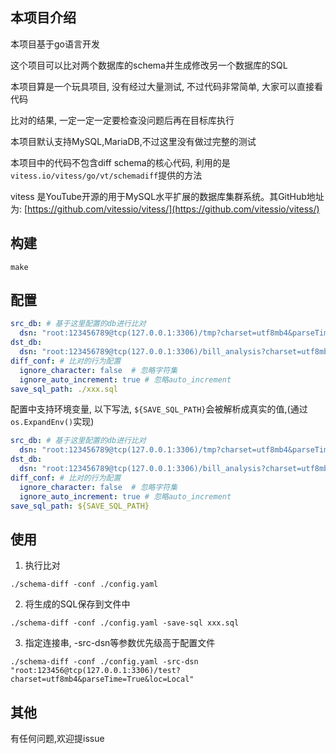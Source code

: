 ## 本项目介绍

本项目基于go语言开发

这个项目可以比对两个数据库的schema并生成修改另一个数据库的SQL

本项目算是一个玩具项目, 没有经过大量测试, 不过代码非常简单, 大家可以直接看代码

比对的结果, 一定一定一定要检查没问题后再在目标库执行

本项目默认支持MySQL,MariaDB,不过这里没有做过完整的测试

本项目中的代码不包含diff schema的核心代码, 利用的是`vitess.io/vitess/go/vt/schemadiff`提供的方法

vitess 是YouTube开源的用于MySQL水平扩展的数据库集群系统。其GitHub地址为: [https://github.com/vitessio/vitess/](https://github.com/vitessio/vitess/)

## 构建

```
make
```

## 配置

```yaml
src_db: # 基于这里配置的db进行比对
  dsn: "root:123456789@tcp(127.0.0.1:3306)/tmp?charset=utf8mb4&parseTime=True"
dst_db:
  dsn: "root:123456789@tcp(127.0.0.1:3306)/bill_analysis?charset=utf8mb4&parseTime=True" 
diff_conf: # 比对的行为配置
  ignore_character: false  # 忽略字符集
  ignore_auto_increment: true # 忽略auto_increment
save_sql_path: ./xxx.sql
```

配置中支持环境变量, 以下写法, `${SAVE_SQL_PATH}`会被解析成真实的值,(通过`os.ExpandEnv()`实现)

```yaml
src_db: # 基于这里配置的db进行比对
  dsn: "root:123456789@tcp(127.0.0.1:3306)/tmp?charset=utf8mb4&parseTime=True"
dst_db:
  dsn: "root:123456789@tcp(127.0.0.1:3306)/bill_analysis?charset=utf8mb4&parseTime=True" 
diff_conf: # 比对的行为配置
  ignore_character: false  # 忽略字符集
  ignore_auto_increment: true # 忽略auto_increment
save_sql_path: ${SAVE_SQL_PATH}
```

## 使用

1. 执行比对
```
./schema-diff -conf ./config.yaml
```

2. 将生成的SQL保存到文件中

```
./schema-diff -conf ./config.yaml -save-sql xxx.sql
```

3. 指定连接串, -src-dsn等参数优先级高于配置文件
```
./schema-diff -conf ./config.yaml -src-dsn "root:123456@tcp(127.0.0.1:3306)/test?charset=utf8mb4&parseTime=True&loc=Local"
```

## 其他
有任何问题,欢迎提issue